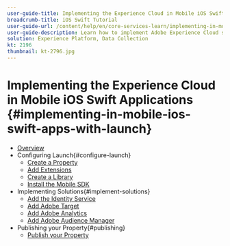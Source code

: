 ```yaml
---
user-guide-title: Implementing the Experience Cloud in Mobile iOS Swift Applications
breadcrumb-title: iOS Swift Tutorial
user-guide-url: /content/help/en/core-services-learn/implementing-in-mobile-ios-swift-apps-with-launch/index.html
user-guide-description: Learn how to implement Adobe Experience Cloud solutions in mobile iOS Swift apps with tags in Experience Platform.
solution: Experience Platform, Data Collection
kt: 2196
thumbnail: kt-2796.jpg
---
```


# Implementing the Experience Cloud in Mobile iOS Swift Applications {#implementing-in-mobile-ios-swift-apps-with-launch}

+ [Overview](index.md)
+ Configuring Launch{#configure-launch}
  + [Create a Property](launch-create-a-property.md)
  + [Add Extensions](launch-add-extensions.md)
  + [Create a Library](launch-create-a-library.md)
  + [Install the Mobile SDK](launch-install-the-mobile-sdk.md)
+ Implementing Solutions{#implement-solutions}
  + [Add the Identity Service](id-service.md)
  + [Add Adobe Target](target.md)
  + [Add Adobe Analytics](analytics.md)
  + [Add Adobe Audience Manager](audience-manager.md)
+ Publishing your Property{#publishing}
  + [Publish your Property](publish.md)
